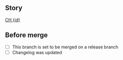 ## Story

[CH {id}]({link})

## Before merge

- [ ] This branch is set to be merged on a release branch
- [ ] Changelog was updated
